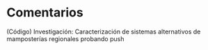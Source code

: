 # Comentarios
(Código) Investigación: Caracterización de sistemas alternativos de mamposterías regionales
probando push

